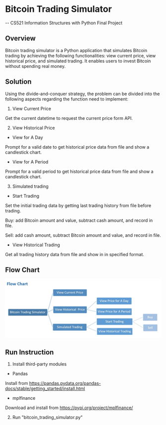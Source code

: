 
# Bitcoin Trading Simulator
-- CS521 Information Structures with Python Final Project

## Overview

Bitcoin trading simulator is a Python application that simulates Bitcoin trading by achieving the following functionalities: view current price, view historical price, and simulated trading. It enables users to invest Bitcoin without spending real money.

## Solution

Using the divide-and-conquer strategy, the problem can be divided into the following aspects regarding the function need to implement:

1. View Current Price

Get the current datetime to request the current price form API.

2. View Historical Price

+ View for A Day 

Prompt for a valid date to get historical price data from file and show a candlestick chart.

+ View for A Period

Prompt for a valid period to get historical price data from file and show a candlestick chart.

3. Simulated trading

+ Start Trading 
 
Set the initial trading data by getting last trading history from file before trading.

Buy: add Bitcoin amount and value, subtract cash amount, and record in file.

Sell: add cash amount, subtract Bitcoin amount and value, and record in file.

+ View Historical Trading 
 
Get all trading history data from file and show in in specified format.

## Flow Chart 

![flowchat](FlowChat.JPG)

## Run Instruction

1. Install third-party modules

+ Pandas

Install from https://pandas.pydata.org/pandas-docs/stable/getting_started/install.html

+ mplfinance

Download and install from https://pypi.org/project/mplfinance/

2. Run "bitcoin_trading_simulator.py"
